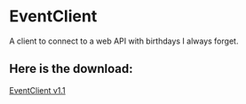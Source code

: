 # EventClient
A client to connect to a web API with birthdays I always forget.

## Here is the download:

[EventClient v1.1](https://github.com/Sam36502/EventClient/raw/master/EventClient.zip)
